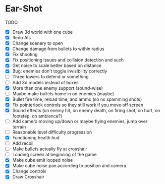 Ear-Shot	
============

TODO

- [X] Draw 3d world with one cube
- [X] Redo AIs
- [X] Change scenery to open
- [X] Change damage from bullets to within radius
- [X] Fix shooting
- [X] Fix positioning issues and collision detection and such
- [X] Get noise to scale better based on distance
- [X] Bug: enemies don't toggle invisibility correctly
- [ ] Three towers to defend or something
- [ ] Add 3d models instead of boxes
- [X] More than one enemy support (sound-wise)
- [ ] Maybe make bullets home in on enemies (maybe)
- [X] Bullet fire time, reload time, and ammo (so no spamming shots)
- [X] Fix pointerlock controls so they still work if you move off screen
- [X] Sound effects (on enemy hit, on enemy death, on firing shot, on hurt, on footstep, on ambience?)
- [ ] Add camera moving up/down or maybe flying enemies, jump over terrain
- [ ] Reasonable level difficulty progression
- [X] Functioning health hud
- [ ] Add recoil
- [ ] Make bullets actually fly at crosshair
- [ ] Loading screen at beginning of the game
- [X] Make cube emit looped noise
- [X] Make cube noise pan according to position and camera
- [X] Change controls
- [X] Draw Crosshair
